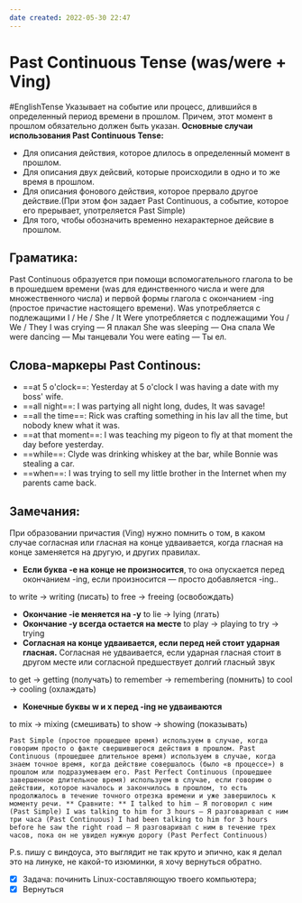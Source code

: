 ```yaml
---
date created: 2022-05-30 22:47
---
```


# Past Continuous  Tense (was/were + Ving)

#EnglishTense
Указывает на событие  или процесс, длившийся в определенный период времени в прошлом. Причем, этот момент в прошлом обязательно должен быть указан.
**Основные случаи использования Past Continuous Tense:**

- Для описания действия, которое длилось в определенный момент в прошлом.
- Для описания двух дейсвий, которые происходили в одно и то же время в прошлом.
- Для описания фонового действия, которое прервало другое действие.(При этом фон задает Past Continuous, а событие, которое его прерывает, употреляется Past Simple)
- Для того, чтобы обозначить временно нехарактерное дейсвие в прошлом.

## Граматика:

Past Continuous образуется при помощи вспомогательного глагола to be в прошедшем времени (was для единственного числа и were для множественного числа) и первой формы глагола с окончанием -ing (простое причастие настоящего времени). Was употребляется с подлежащими I / He / She / It Were употребляется с подлежащими You / We / They I was crying — Я плакал She was sleeping — Она спала We were dancing — Мы танцевали You were eating — Ты ел.

## Слова-маркеры Past Continous:

- ==at 5 o'clock==: Yesterday at 5 o'clock I was having a date with my boss' wife.
- ==all night==: I was partying all night long, dudes, It was savage!
- ==all the time==: Rick was crafting something in his lav all the time, but nobody knew what it was.
- ==at that moment==: I was teaching my pigeon to fly at that moment the day before yesterday.
- ==while==: Clyde was drinking whiskey at the bar, while Bonnie was stealing a car.
- ==when==: I was trying to sell my little brother in the Internet when my parents came back.

## Замечания:

При образовании причастия (Ving) нужно помнить о том, в каком случае согласная или гласная на конце удваивается, когда гласная на конце заменяется на другую, и других правилах.

- **Если буква -e на конце не произносится**, то она опускается перед окончанием -ing, если произносится — просто добавляется -ing..

to write → writing (писать) to free → freeing (освобождать)

- **Окончание -ie меняется на -y** to lie → lying (лгать)
- **Окончание -y всегда остается на месте** to play → playing to try → trying
- **Согласная на конце удваивается, если перед ней стоит ударная гласная.** Согласная не удваивается, если ударная гласная стоит в другом месте или согласной предшествует долгий гласный звук

to get → getting (получать) to remember → remembering (помнить) to cool → cooling (охлаждать)

- **Конечные буквы w и x перед -ing не удваиваются**

to mix → mixing (смешивать) to show → showing (показывать)

```
Past Simple (простое прошедшее время) используем в случае, когда говорим просто о факте свершившегося действия в прошлом. Past Continuous (прошедшее длительное время) используем в случае, когда знаем точное время, когда действие совершалось (было «в процессе») в прошлом или подразумеваем его. Past Perfect Continuous (прошедшее завершенное длительное время) используем в случае, если говорим о действии, которое началось и закончилось в прошлом, то есть продолжалось в течение точного отрезка времени и уже завершилось к моменту речи. ** Сравните: ** I talked to him — Я поговорил с ним (Past Simple) I was talking to him for 3 hours — Я разговаривал с ним три часа (Past Continuous) I had been talking to him for 3 hours before he saw the right road — Я разговаривал с ним в течение трех часов, пока он не увидел нужную дорогу (Past Perfect Continuous)
```

P.s. пишу с виндоуса, это выглядит не так круто и эпично, как я делал это на линуке, не какой-то изюминки, я хочу вернуться обратно.

- [x] Задача: починить Linux-составляющую твоего компьютера;
- [x] Вернуться

